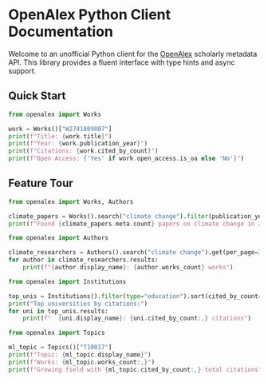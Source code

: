 # OpenAlex Python Client Documentation

Welcome to an unofficial Python client for the [OpenAlex](https://openalex.org) scholarly metadata API. This library provides a fluent interface with type hints and async support.

## Quick Start

```python
from openalex import Works

work = Works()["W2741809807"]
print(f"Title: {work.title}")
print(f"Year: {work.publication_year}")
print(f"Citations: {work.cited_by_count}")
print(f"Open Access: {'Yes' if work.open_access.is_oa else 'No'}")
```

## Feature Tour

```python
from openalex import Works, Authors

climate_papers = Works().search("climate change").filter(publication_year=2023).get(per_page=3)
print(f"Found {climate_papers.meta.count} papers on climate change in 2023")
```

```python
from openalex import Authors

climate_researchers = Authors().search("climate change").get(per_page=3)
for author in climate_researchers.results:
    print(f"{author.display_name}: {author.works_count} works")
```

```python
from openalex import Institutions

top_unis = Institutions().filter(type="education").sort(cited_by_count="desc").get(per_page=5)
print("Top universities by citations:")
for uni in top_unis.results:
    print(f"  {uni.display_name}: {uni.cited_by_count:,} citations")
```

```python
from openalex import Topics

ml_topic = Topics()["T10017"]
print(f"Topic: {ml_topic.display_name}")
print(f"Works: {ml_topic.works_count:,}")
print(f"Growing field with {ml_topic.cited_by_count:,} total citations")
```

